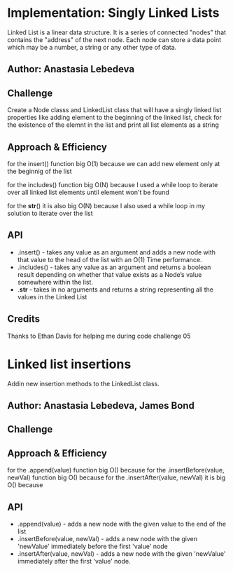 
# Implementation: Singly Linked Lists
Linked List is a linear data structure.
It is a series of connected "nodes" that contains the "address" of the next node. Each node can store a data point which may be a number, a string or any other type of data.

## Author: Anastasia Lebedeva

## Challenge
Create a Node classs and LinkedList class that will have a singly linked list properties like adding element to the beginning of the linked list, check for the existence of the elemnt in the list and print all list elements as a string

## Approach & Efficiency
for the insert() function big O(1) because we can add new element only at the beginnig of the list

for the includes() function big O(N) because I used a while loop to iterate over all  linked list elements until element won't be found

for the __str__() it is also big O(N) because I also used a while loop in my solution to iterate over the list

## API
* .insert() - takes any value as an argument and adds a new node with that value to the head of the list with an O(1) Time performance.
* .includes() - takes any value as an argument and returns a boolean result depending on whether that value exists as a Node’s value somewhere within the list.
* .__str__ - takes in no arguments and returns a string representing all the values in the Linked List



## Credits
Thanks to Ethan Davis for helping me during code challenge 05


# Linked list insertions

Addin new insertion methods to the LinkedList class.

## Author: Anastasia Lebedeva, James Bond

## Challenge


## Approach & Efficiency
for the .append(value) function big O() because
for the .insertBefore(value, newVal) function big O() because
for the .insertAfter(value, newVal) it is big O() because 

## API
* .append(value) - adds a new node with the given value to the end of the list
* .insertBefore(value, newVal) - adds a new node with the given 'newValue' immediately before the first 'value' node
* .insertAfter(value, newVal) - adds a new node with the given 'newValue' immediately after the first 'value' node.





